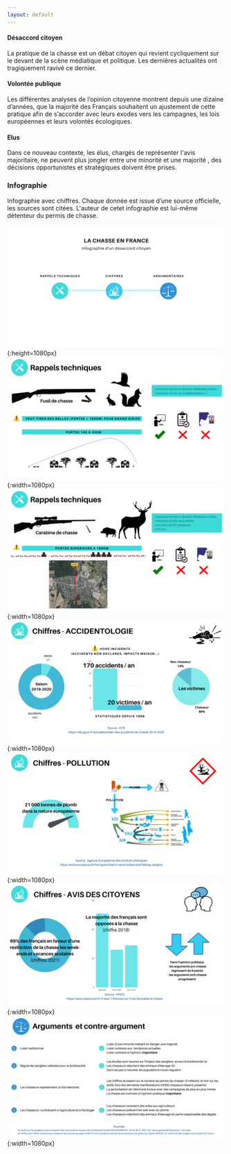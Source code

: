 ```yaml
---
layout: default
---
```


#### Désaccord citoyen
La pratique de la chasse est un débat citoyen qui revient cycliquement sur le devant de la scène médiatique et politique. Les dernières actualités ont tragiquement ravivé ce dernier.

#### Volontée publique 
Les différentes analyses de l’opinion citoyenne montrent depuis une dizaine d’années, que la majorité des Français souhaitent un ajustement de cette pratique afin de s’accorder avec leurs exodes vers les campagnes, les lois européennes et leurs volontés écologiques.
 
#### Elus
Dans ce nouveau contexte,  les élus, chargés de représenter l'avis majoritaire, ne peuvent plus jongler entre une minorité et une majorité , des décisions opportunistes et stratégiques doivent être prises.

### Infographie
Infographie avec chiffres. Chaque donnée est issue d’une source officielle, les sources sont citées.
L'auteur de cetet infographie est lui-même détenteur du permis de chasse.

![1](./img/1.png){:height=1080px}
![2](./img/2.png){:width=1080px}
![3](./img/3.png){:width=1080px}
![4](./img/4.png){:width=1080px}
![5](./img/5.png){:width=1080px}
![6](./img/6.png){:width=1080px}
![7](./img/7.png){:width=1080px}



